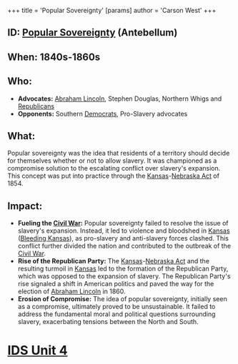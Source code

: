 +++
 title = 'Popular Sovereignty'
[params]
	author = 'Carson West'
+++
## ID: [Popular Sovereignty](./../popular-sovereignty/) (Antebellum)

## When: 1840s-1860s

## Who:  
* **Advocates:**  [Abraham Lincoln](./../abraham-lincoln/), Stephen Douglas, Northern Whigs and [Republicans](./../republicans/)
* **Opponents:** Southern [Democrats](./../democrats/), Pro-Slavery advocates

## What: 
Popular sovereignty was the idea that residents of a territory should decide for themselves whether or not to allow slavery. It was championed as a compromise solution to the escalating conflict over slavery's expansion. This concept was put into practice through the [Kansas](./../kansas/)-[Nebraska Act](./../nebraska-act/) of 1854.

## Impact:  
* **Fueling the [Civil War](./../civil-war/):** Popular sovereignty failed to resolve the issue of slavery's expansion. Instead, it led to violence and bloodshed in [Kansas](./../kansas/) ([Bleeding Kansas](./../bleeding-kansas/)), as pro-slavery and anti-slavery forces clashed. This conflict further divided the nation and contributed to the outbreak of the [Civil War](./../civil-war/).
* **Rise of the Republican Party:**  The [Kansas](./../kansas/)-[Nebraska Act](./../nebraska-act/) and the resulting turmoil in [Kansas](./../kansas/) led to the formation of the Republican Party, which was opposed to the expansion of slavery. The Republican Party's rise signaled a shift in American politics and paved the way for the election of [Abraham Lincoln](./../abraham-lincoln/) in 1860. 
* **Erosion of Compromise:**  The idea of popular sovereignty, initially seen as a compromise, ultimately proved to be unsustainable. It failed to address the fundamental moral and political questions surrounding slavery, exacerbating tensions between the North and South. 

# [IDS Unit 4](./../ids-unit-4/)